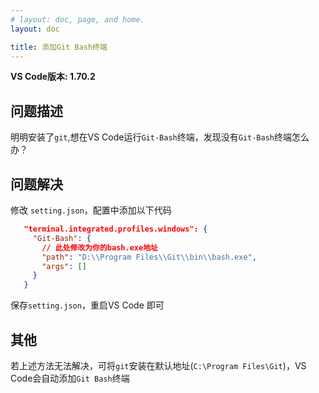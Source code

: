 ```yaml
---
# layout: doc, page, and home.
layout: doc

title: 添加Git Bash终端
---
```

**VS Code版本: 1.70.2**

## 问题描述

明明安装了`git`,想在VS Code运行`Git-Bash`终端，发现没有`Git-Bash`终端怎么办？

## 问题解决
修改 `setting.json`，配置中添加以下代码
```json
   "terminal.integrated.profiles.windows": {
     "Git-Bash": {
       // 此处修改为你的bash.exe地址
       "path": "D:\\Program Files\\Git\\bin\\bash.exe",
       "args": []
     }
   }
```
保存`setting.json`，重启VS Code 即可

## 其他
若上述方法无法解决，可将`git`安装在默认地址(`C:\Program Files\Git`)，VS Code会自动添加`Git Bash`终端